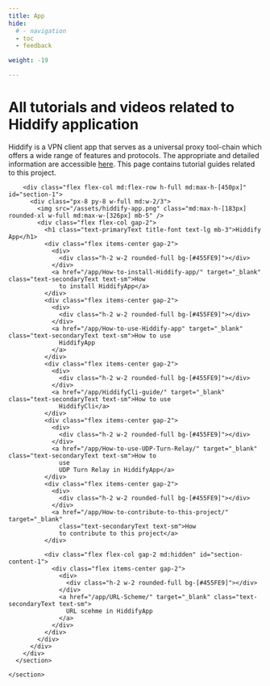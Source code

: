 ```yaml
---
title: App
hide:
  # - navigation
  - toc
  - feedback

weight: -19

---
```

<style>
@media screen and (min-width: 76.1875em) {.md-sidebar{display:none;}}
  .md-content__button {
    display: none;
  }
</style>

# All tutorials and videos related to Hiddify application

Hiddify is a VPN client app that serves as a
universal proxy tool-chain which offers a wide
range of features and protocols. The appropriate and detailed information are accessible <a
  class="underline underline-offset-2"
  href="https://github.com/hiddify/hiddify-next/blob/main/README.md">here</a>. This page
contains
tutorial guides related to this project.

<section class="flex flex-col gap-5 items-center justify-center py-10">
      <section
        class=" video-card  relative w-full md:max-w-[900px] rounded-3xl border-2 border-white bg-white bg-opacity-20 shadow-lg">

        <div class="flex flex-col md:flex-row h-full md:max-h-[450px]" id="section-1">
          <div class="px-8 py-8 w-full md:w-2/3">
            <img src="/assets/hiddify-app.png" class="md:max-h-[183px] rounded-xl w-full md:max-w-[326px] mb-5" />
            <div class="flex flex-col gap-2">
              <h1 class="text-primaryText title-font text-lg mb-3">Hiddify App</h1>
              <div class="flex items-center gap-2">
                <div>
                  <div class="h-2 w-2 rounded-full bg-[#455FE9]"></div>
                </div>
                <a href="/app/How-to-install-Hiddify-app/" target="_blank" class="text-secondaryText text-sm">How
                  to install HiddifyApp</a>
              </div>
              <div class="flex items-center gap-2">
                <div>
                  <div class="h-2 w-2 rounded-full bg-[#455FE9]"></div>
                </div>
                <a href="/app/How-to-use-Hiddify-app" target="_blank" class="text-secondaryText text-sm">How to use
                  HiddifyApp
                </a>
              </div>
              <div class="flex items-center gap-2">
                <div>
                  <div class="h-2 w-2 rounded-full bg-[#455FE9]"></div>
                </div>
                <a href="/app/HiddifyCli-guide/" target="_blank" class="text-secondaryText text-sm">How to use
                  HiddifyCli</a>
              </div>
              <div class="flex items-center gap-2">
                <div>
                  <div class="h-2 w-2 rounded-full bg-[#455FE9]"></div>
                </div>
                <a href="/app/How-to-use-UDP-Turn-Relay/" target="_blank" class="text-secondaryText text-sm">How to
                  use
                  UDP Turn Relay in HiddifyApp</a>
              </div>
              <div class="flex items-center gap-2">
                <div>
                  <div class="h-2 w-2 rounded-full bg-[#455FE9]"></div>
                </div>
                <a href="/app/How-to-contribute-to-this-project/" target="_blank"
                  class="text-secondaryText text-sm">How
                  to contribute to this project</a>
              </div>

              <div class="flex flex-col gap-2 md:hidden" id="section-content-1">
                <div class="flex items-center gap-2">
                  <div>
                    <div class="h-2 w-2 rounded-full bg-[#455FE9]"></div>
                  </div>
                  <a href="/app/URL-Scheme/" target="_blank" class="text-secondaryText text-sm">
                    URL scehme in HiddifyApp
                  </a>
                </div>
              </div>
            </div>
          </div>
        </div>
      </section>

    </section>
  

<script>
  
  function readMore(id) {
    const readMoreBtn = document.getElementById(`read-more-${id}`)
    const arrowIcon = document.getElementById(`arrow-${id}`)
    const hiddenContent = document.getElementById(`section-content-${id}`)
    const section = document.getElementById(`section-${id}`)
    const sectionBottom = document.getElementById(`section-bottom-${id}`)

    const btnText = readMoreBtn.getElementsByTagName('span')[0].innerText

    if (btnText.includes('more')) {
      readMoreBtn.getElementsByTagName('span')[0].innerText = 'Read less'
      hiddenContent.style.display = 'flex'
      sectionBottom.classList.remove('absolute')

      const content = document.getElementById(`section-content-${id}`)
      section.style.maxHeight = content.offsetHeight + 450 + 'px'
      arrowIcon.style.transform = "rotate(180deg)";
    } else {
      readMoreBtn.getElementsByTagName('span')[0].innerText = 'Read more'
      hiddenContent.style.display = 'none'
      section.style.maxHeight = 450 + 'px'
      arrowIcon.style.transform = "rotate(0deg)";
      sectionBottom.classList.add('absolute')
    }
  }
</script>
